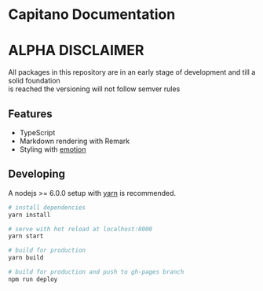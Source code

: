 # Capitano Documentation

# ALPHA DISCLAIMER

All packages in this repository are in an early stage of development and till a
solid foundation  
is reached the versioning will not follow semver rules

## Features

- TypeScript
- Markdown rendering with Remark
- Styling with [emotion](https://emotion.sh/)

## Developing

A nodejs >= 6.0.0 setup with [yarn](https://yarnpkg.com/) is recommended.

```bash
# install dependencies
yarn install

# serve with hot reload at localhost:8000
yarn start

# build for production
yarn build

# build for production and push to gh-pages branch
npm run deploy
```
